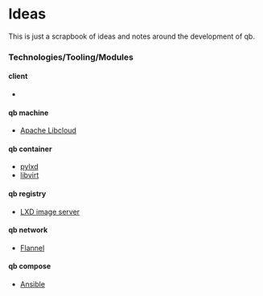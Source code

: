 # Ideas
This is just a scrapbook of ideas and notes around the development of qb.

### Technologies/Tooling/Modules

#### client
-

#### qb machine
- [Apache Libcloud](https://libcloud.apache.org/)

#### qb container
- [pylxd](https://pylxd.readthedocs.io/en/latest/)
- [libvirt](http://libvirt.org/)

#### qb registry
- [LXD image server](https://github.com/lxc/lxd/)

#### qb network
- [Flannel](https://github.com/coreos/flannel/)

#### qb compose
- [Ansible](https://www.ansible.com/)
